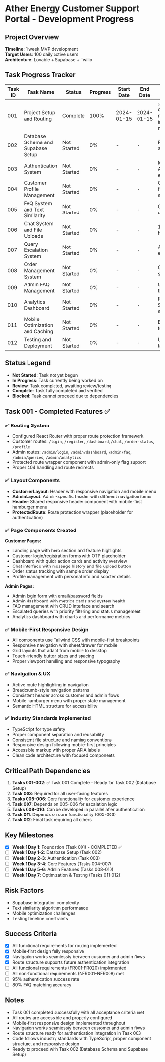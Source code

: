 
# Ather Energy Customer Support Portal - Development Progress

## Project Overview
**Timeline**: 1 week MVP development  
**Target Users**: 100 daily active users  
**Architecture**: Lovable + Supabase + Twilio

## Task Progress Tracker

| Task ID | Task Name | Status | Progress | Start Date | End Date | Notes |
|---------|-----------|---------|----------|------------|----------|-------|
| 001 | Project Setup and Routing | Complete | 100% | 2024-01-15 | 2024-01-15 | ✅ All routes configured, responsive layouts implemented, navigation working |
| 002 | Database Schema and Supabase Setup | Not Started | 0% | - | - | Required before authentication |
| 003 | Authentication System | Not Started | 0% | - | - | Mobile OTP + Admin email/password |
| 004 | Customer Profile Management | Not Started | 0% | - | - | Optional profile fields + scooter selection |
| 005 | FAQ System and Text Similarity | Not Started | 0% | - | - | Core functionality - cosine similarity |
| 006 | Chat System and File Uploads | Not Started | 0% | - | - | 10MB file limit, 1-hour retention |
| 007 | Query Escalation System | Not Started | 0% | - | - | Auto + manual escalation |
| 008 | Order Management System | Not Started | 0% | - | - | CSV upload, order status lookup |
| 009 | Admin FAQ Management | Not Started | 0% | - | - | CRUD operations, threshold config |
| 010 | Analytics Dashboard | Not Started | 0% | - | - | Real-time metrics, Supabase subscriptions |
| 011 | Mobile Optimization and Caching | Not Started | 0% | - | - | Browser caching, touch optimization |
| 012 | Testing and Deployment | Not Started | 0% | - | - | Unit/Integration/E2E tests |

## Status Legend
- **Not Started**: Task not yet begun
- **In Progress**: Task currently being worked on
- **Review**: Task completed, awaiting review/testing
- **Complete**: Task fully completed and verified
- **Blocked**: Task cannot proceed due to dependencies

## Task 001 - Completed Features ✅

### ✅ Routing System
- Configured React Router with proper route protection framework
- Customer routes: `/login`, `/register`, `/dashboard`, `/chat`, `/order-status`, `/profile`
- Admin routes: `/admin/login`, `/admin/dashboard`, `/admin/faq`, `/admin/queries`, `/admin/analytics`
- Protected route wrapper component with admin-only flag support
- Proper 404 handling and route redirects

### ✅ Layout Components
- **CustomerLayout**: Header with responsive navigation and mobile menu
- **AdminLayout**: Admin-specific header with different navigation items
- **Header**: Shared responsive header component with mobile-first hamburger menu
- **ProtectedRoute**: Route protection wrapper (placeholder for authentication)

### ✅ Page Components Created
**Customer Pages:**
- Landing page with hero section and feature highlights
- Customer login/registration forms with OTP placeholder
- Dashboard with quick action cards and activity overview
- Chat interface with message history and file upload button
- Order status tracking with sample order display
- Profile management with personal info and scooter details

**Admin Pages:**
- Admin login form with email/password fields
- Admin dashboard with metrics cards and system health
- FAQ management with CRUD interface and search
- Escalated queries with priority filtering and status management
- Analytics dashboard with charts and performance metrics

### ✅ Mobile-First Responsive Design
- All components use Tailwind CSS with mobile-first breakpoints
- Responsive navigation with sheet/drawer for mobile
- Grid layouts that adapt from mobile to desktop
- Touch-friendly button sizes and spacing
- Proper viewport handling and responsive typography

### ✅ Navigation & UX
- Active route highlighting in navigation
- Breadcrumb-style navigation patterns
- Consistent header across customer and admin flows
- Mobile hamburger menu with proper state management
- Semantic HTML structure for accessibility

### ✅ Industry Standards Implemented
- TypeScript for type safety
- Proper component separation and reusability
- Consistent file structure and naming conventions
- Responsive design following mobile-first principles
- Accessible markup with proper ARIA labels
- Clean code architecture with focused components

## Critical Path Dependencies
1. **Tasks 001-002**: ✅ Task 001 Complete - Ready for Task 002 (Database Setup)
2. **Task 003**: Required for all user-facing features
3. **Tasks 005-006**: Core functionality for customer experience
4. **Task 007**: Depends on 005-006 for escalation logic
5. **Tasks 008-010**: Can be developed in parallel after authentication
6. **Task 011**: Depends on core functionality (005-006)
7. **Task 012**: Final task requiring all others

## Key Milestones
- [x] **Week 1 Day 1**: Foundation (Task 001) - COMPLETED ✅
- [ ] **Week 1 Day 1-2**: Database Setup (Task 002)
- [ ] **Week 1 Day 2-3**: Authentication (Task 003)
- [ ] **Week 1 Day 3-4**: Core Features (Tasks 004-007)
- [ ] **Week 1 Day 5-6**: Admin Features (Tasks 008-010)
- [ ] **Week 1 Day 7**: Optimization & Testing (Tasks 011-012)

## Risk Factors
- Supabase integration complexity
- Text similarity algorithm performance
- Mobile optimization challenges
- Testing timeline constraints

## Success Criteria
- [x] All functional requirements for routing implemented
- [x] Mobile-first design fully responsive
- [x] Navigation works seamlessly between customer and admin flows
- [x] Route structure supports future authentication integration
- [ ] All functional requirements (FR001-FR020) implemented
- [ ] All non-functional requirements (NFR001-NFR008) met
- [ ] 95% authentication success rate
- [ ] 80% FAQ matching accuracy

## Notes
- Task 001 completed successfully with all acceptance criteria met
- All routes are accessible and properly configured
- Mobile-first responsive design implemented throughout
- Navigation works seamlessly between customer and admin flows
- Route structure ready for authentication integration in Task 003
- Code follows industry standards with TypeScript, proper component structure, and responsive design
- Ready to proceed with Task 002 (Database Schema and Supabase Setup)
